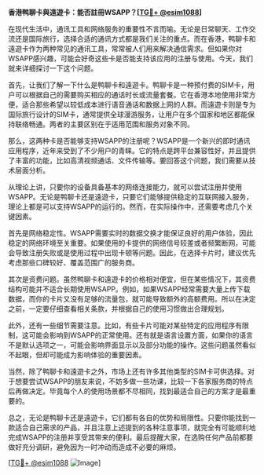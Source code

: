 **香港鸭聊卡與遠遊卡：能否註冊WSAPP？[[TG💪+ @esim1088](https://t.me/s/esim1088)]**

在现代生活中，通讯工具和网络服务的重要性不言而喻。无论是日常聊天、工作交流还是国际旅行，选择合适的通讯方式都是我们关注的重点。而在香港，鸭聊卡和遠遊卡作为两种常见的通讯工具，常常被人们用来解决通信需求。但如果你对WSAPP感兴趣，可能会好奇这些卡是否能支持该应用的注册与使用。今天，我们就来详细探讨一下这个问题。

首先，让我们了解一下什么是鸭聊卡和遠遊卡。鸭聊卡是一种预付费的SIM卡，用户可以根据自己的需要购买相应的通话时长或流量套餐。它在香港本地使用非常方便，适合那些希望以较低成本进行语音通话和数据上网的人群。而遠遊卡则是专为国际旅行设计的SIM卡，通常提供全球漫游服务，让用户在多个国家和地区都能保持联络畅通。两者的主要区别在于适用范围和服务对象不同。

那么，这两种卡是否能够支持WSAPP的注册呢？WSAPP是一个新兴的即时通讯应用程序，近年来受到了不少用户的青睐。它的特点是跨平台兼容性好，并且提供了丰富的功能，比如高清视频通话、文件传输等。要回答这个问题，我们需要从技术层面分析。

从理论上讲，只要你的设备具备基本的网络连接能力，就可以尝试注册并使用WSAPP。无论是鸭聊卡还是遠遊卡，只要它们能够提供稳定的互联网接入服务，理论上都是可以支持WSAPP的运行的。然而，在实际操作中，还需要考虑几个关键因素。

首先是网络稳定性。WSAPP需要实时的数据交换才能保证良好的用户体验，因此稳定的网络环境至关重要。如果使用的卡提供的网络信号较差或者频繁断网，可能会导致注册失败或是使用过程中出现卡顿等问题。因此，在选择卡片时，建议优先考虑那些口碑较好、覆盖范围广的服务商。

其次是资费问题。虽然鸭聊卡和遠遊卡的价格相对便宜，但在某些情况下，其资费结构可能并不适合长期使用WSAPP。例如，如果WSAPP经常需要大量上传下载数据，而你的卡片又没有足够的流量包，就可能导致额外的高额费用。所以在决定之前，一定要仔细查看相关条款，并根据自己的使用习惯做出合理规划。

此外，还有一些细节需要注意。比如，有些卡片可能对某些特定的应用程序有限制，这可能会影响到WSAPP的正常使用。还有就是语言设置方面，如果你的语言不是默认选项之一，可能会影响界面显示以及部分功能的操作。这些问题虽然看似不起眼，但却可能成为影响体验的重要因素。

当然，除了鸭聊卡和遠遊卡之外，市场上还有许多其他类型的SIM卡可供选择。对于想要尝试WSAPP的朋友来说，不妨多做一些功课，比较一下各家服务商的特点后再做决定。毕竟每个人的使用场景都不尽相同，找到最适合自己的方案才是最重要的。

总之，无论是鸭聊卡还是遠遊卡，它们都有各自的优势和局限性。只要你能找到一款适合自己需求的产品，并且注意上述提到的各种注意事项，就完全有可能顺利地完成WSAPP的注册并享受其带来的便利。最后提醒大家，在选购任何产品前都要做好充分调研，避免因为一时冲动而造成不必要的麻烦。

[[TG💪+ @esim1088](https://t.me/s/esim1088) ![Image](https://i.postimg.cc/4NQfJmqS/Snipaste-2025-05-13-00-14-12.png)]